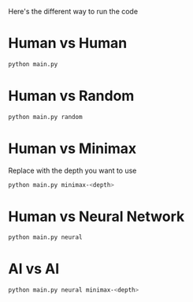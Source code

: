 Here's the different way to run the code
# Human vs Human
```bash
python main.py
```
# Human vs Random
```bash
python main.py random
```
# Human vs Minimax
Replace <depth> with the depth you want to use
```bash
python main.py minimax-<depth>
```
# Human vs Neural Network
```bash
python main.py neural
```
# AI vs AI
```bash
python main.py neural minimax-<depth>
```
